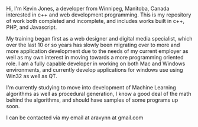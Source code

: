 Hi, I'm Kevin Jones, a developer from Winnipeg, Manitoba, Canada interested in c++ and web development programming.
This is my repository of work both completed and incomplete, and includes works built in c++, PHP, and Javascript. 

My training began first as a web designer and digital media specialist, which over the last 10 or so years has slowly
been migrating over to more and more application development due to the needs of my current employer as well as my 
own interest in moving towards a more programming oriented role. I am a fully capable developer in working on both 
Mac and Windows environments, and currently develop applications for windows use using Win32 as well as QT.

I'm currently studying to move into development of Machine Learning algorithms as well as procedural generation, I 
know a good deal of the math behind the algorithms, and should have samples of some programs up soon. 

I can be contacted via my email at aravynn at gmail.com
